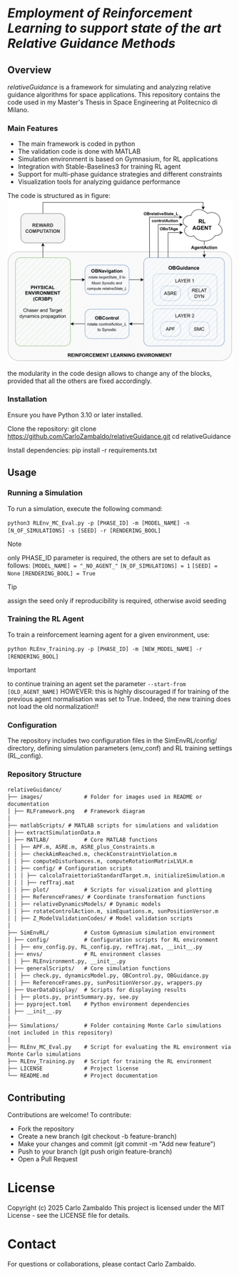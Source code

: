 # _Employment of Reinforcement Learning to support state of the art Relative Guidance Methods_ #

## Overview
_relativeGuidance_ is a framework for simulating and analyzing relative guidance algorithms for space applications. This repository contains the code used in my Master's Thesis in Space Engineering at Politecnico di Milano.

### Main Features
- The main framework is coded in python
- The validation code is done with MATLAB 
- Simulation environment is based on Gymnasium, for RL applications
- Integration with Stable-Baselines3 for training RL agent
- Support for multi-phase guidance strategies and different constraints
- Visualization tools for analyzing guidance performance

The code is structured as in figure:
![Code structure and modularity](images/RLFramework.png)

the modularity in the code design allows to change any of the blocks, provided that all the others are fixed accordingly.

### Installation
Ensure you have Python 3.10 or later installed.

Clone the repository:
    git clone https://github.com/CarloZambaldo/relativeGuidance.git
    cd relativeGuidance

Install dependencies:
    pip install -r requirements.txt

## Usage

### Running a Simulation 
To run a simulation, execute the following command:

```python3 RLEnv_MC_Eval.py -p [PHASE_ID] -m [MODEL_NAME] -n [N_OF_SIMULATIONS] -s [SEED] -r [RENDERING_BOOL]```

> [!NOTE]
> only PHASE_ID parameter is required, the others are set to default as follows:
> ```[MODEL_NAME] = "_NO_AGENT_"```
> ```[N_OF_SIMULATIONS] = 1```
> ```[SEED] = None```
> ```[RENDERING_BOOL] = True```

> [!TIP]
> assign the seed only if reproducibility is required, otherwise avoid seeding

### Training the RL Agent
To train a reinforcement learning agent for a given environment, use:

```python RLEnv_Training.py -p [PHASE_ID] -m [NEW_MODEL_NAME] -r [RENDERING_BOOL]```

> [!IMPORTANT]
> to continue training an agent set the parameter ```--start-from [OLD_AGENT_NAME]```
> HOWEVER: this is highly discouraged if for training of the previous agent normalisation was set to True. Indeed, the new training does not load the old normalization!!

### Configuration
The repository includes two configuration files in the SimEnvRL/config/ directory, defining simulation parameters (env_conf) and RL training settings (RL_config).


### Repository Structure
    relativeGuidance/
    ├── images/             # Folder for images used in README or documentation
    │ ├── RLFramework.png   # Framework diagram
    │
    ├── matlabScripts/ # MATLAB scripts for simulations and validation
    │ ├── extractSimulationData.m
    │ ├── MATLAB/           # Core MATLAB functions
    │ │ ├── APF.m, ASRE.m, ASRE_plus_Constraints.m
    │ │ ├── checkAimReached.m, checkConstraintViolation.m
    │ │ ├── computeDisturbances.m, computeRotationMatrixLVLH.m
    │ │ ├── config/ # Configuration scripts
    │ │ │ ├── calcolaTraiettoriaStandardTarget.m, initializeSimulation.m
    │ │ │ ├── refTraj.mat
    │ │ ├── plot/           # Scripts for visualization and plotting
    │ │ ├── ReferenceFrames/ # Coordinate transformation functions
    │ │ ├── relativeDynamicsModels/ # Dynamic models
    │ │ ├── rotateControlAction.m, simEquations.m, sunPositionVersor.m
    │ │ ├── Z_ModelValidationCodes/ # Model validation scripts
    │
    ├── SimEnvRL/           # Custom Gymnasium simulation environment
    │ ├── config/           # Configuration scripts for RL environment
    │ │ ├── env_config.py, RL_config.py, refTraj.mat, __init__.py
    │ ├── envs/             # RL environment classes
    │ │ ├── RLEnvironment.py, __init__.py
    │ ├── generalScripts/   # Core simulation functions
    │ │ ├── check.py, dynamicsModel.py, OBControl.py, OBGuidance.py
    │ │ ├── ReferenceFrames.py, sunPositionVersor.py, wrappers.py
    │ ├── UserDataDisplay/  # Scripts for displaying results
    │ │ ├── plots.py, printSummary.py, see.py
    │ ├── pyproject.toml    # Python environment dependencies
    │ ├── __init__.py
    │
    ├── Simulations/        # Folder containing Monte Carlo simulations (not included in this repository)
    │
    ├── RLEnv_MC_Eval.py    # Script for evaluating the RL environment via Monte Carlo simulations
    ├── RLEnv_Training.py   # Script for training the RL environment
    ├── LICENSE             # Project license
    └── README.md           # Project documentation


## Contributing
Contributions are welcome! To contribute:
- Fork the repository
- Create a new branch (git checkout -b feature-branch)
- Make your changes and commit (git commit -m "Add new feature")
- Push to your branch (git push origin feature-branch)
- Open a Pull Request

# License
Copyright (c) 2025 Carlo Zambaldo
This project is licensed under the MIT License - see the LICENSE file for details.

# Contact
For questions or collaborations, please contact Carlo Zambaldo.